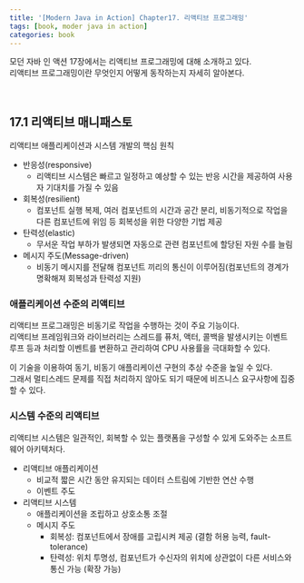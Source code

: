 ```yaml
---
title: '[Modern Java in Action] Chapter17. 리액티브 프로그래밍'
tags: [book, moder java in action]
categories: book
---
```


모던 자바 인 액션 17장에서는 리액티브 프로그래밍에 대해 소개하고 있다.  
리액티브 프로그래밍이란 무엇인지 어떻게 동작하는지 자세히 알아본다.  

<!--more-->

<br/>

## 17.1 리액티브 매니패스토

리액티브 애플리케이션과 시스템 개발의 핵심 원칙

- 반응성(responsive)
  - 리액티브 시스템은 빠르고 일정하고 예상할 수 있는 반응 시간을 제공하여 사용자 기대치를 가질 수 있음
- 회복성(resilient)
  - 컴포넌트 실행 복제, 여러 컴포넌트의 시간과 공간 분리, 비동기적으로 작업을 다른 컴포넌트에 위임 등 회복성을 위한 다양한 기법 제공
- 탄력성(elastic)
  - 무서운 작업 부하가 발생되면 자동으로 관련 컴포넌트에 할당된 자원 수를 늘림
- 메시지 주도(Message-driven)
  - 비동기 메시지를 전달해 컴포넌트 끼리의 통신이 이루어짐(컴포넌트의 경계가 명확해져 회복성과 탄력성 지원)

### 애플리케이션 수준의 리액티브

리액티브 프로그래밍은 비동기로 작업을 수행하는 것이 주요 기능이다.  
리액티브 프레임워크와 라이브러리는 스레드를 퓨처, 액터, 콜백을 발생시키는 이벤트 루프 등과 처리할 이벤트를 변환하고 관리하여 CPU 사용률을 극대화할 수 있다.  

이 기술을 이용하여 동기, 비동기 애플리케이션 구현의 추상 수준을 높일 수 있다.  
그래서 멀티스레드 문제를 직접 처리하지 않아도 되기 때문에 비즈니스 요구사항에 집중할 수 있다.  
 
### 시스템 수준의 리액티브

리액티브 시스템은 일관적인, 회복할 수 있는 플랫폼을 구성할 수 있게 도와주는 소프트웨어 아키텍처다.  

- 리액티브 애플리케이션
  - 비교적 짧은 시간 동안 유지되는 데이터 스트림에 기반한 연산 수행
  - 이벤트 주도
- 리액티브 시스템
  - 애플리케이션을 조립하고 상호소통 조절
  - 메시지 주도
    - 회복성: 컴포넌트에서 장애를 고립시켜 제공 (결함 허용 능력, fault-tolerance)
    - 탄력성: 위치 투명성, 컴포넌트가 수신자의 위치에 상관없이 다른 서비스와 통신 가능 (확장 가능)

